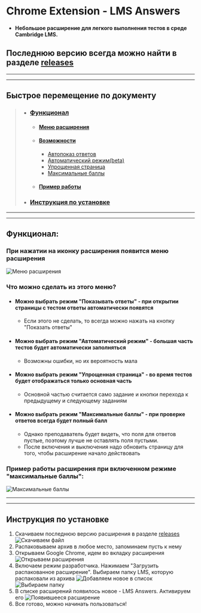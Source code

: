 # Chrome Extension - LMS Answers
* #### Небольшое расширение для легкого выполнения тестов в среде Cambridge LMS. 

## Последнюю версию всегда можно найти в разделе [releases](https://github.com/FutureXpo/Chrome-Extension-LMS-Answers/releases) 
***
***
## Быстрое перемещение по документу

> * ### [Функционал](https://github.com/FutureXpo/Chrome-Extension-LMS-Answers/blob/master/README.md#%D0%A4%D1%83%D0%BD%D0%BA%D1%86%D0%B8%D0%BE%D0%BD%D0%B0%D0%BB-1)
>   * #### [Меню расширения](https://github.com/FutureXpo/Chrome-Extension-LMS-Answers/blob/master/README.md#%D0%9F%D1%80%D0%B8-%D0%BD%D0%B0%D0%B6%D0%B0%D1%82%D0%B8%D0%B8-%D0%BD%D0%B0-%D0%B8%D0%BA%D0%BE%D0%BD%D0%BA%D1%83-%D1%80%D0%B0%D1%81%D1%88%D0%B8%D1%80%D0%B5%D0%BD%D0%B8%D1%8F-%D0%BF%D0%BE%D1%8F%D0%B2%D0%B8%D1%82%D1%81%D1%8F-%D0%BC%D0%B5%D0%BD%D1%8E-%D1%80%D0%B0%D1%81%D1%88%D0%B8%D1%80%D0%B5%D0%BD%D0%B8%D1%8F)
>   * #### [Возможности](https://github.com/FutureXpo/Chrome-Extension-LMS-Answers/blob/master/README.md#%D0%A7%D1%82%D0%BE-%D0%BC%D0%BE%D0%B6%D0%BD%D0%BE-%D1%81%D0%B4%D0%B5%D0%BB%D0%B0%D1%82%D1%8C-%D0%B8%D0%B7-%D1%8D%D1%82%D0%BE%D0%B3%D0%BE-%D0%BC%D0%B5%D0%BD%D1%8E)
>     *  [Автопоказ ответов](https://github.com/FutureXpo/Chrome-Extension-LMS-Answers/blob/master/README.md#%D0%9C%D0%BE%D0%B6%D0%BD%D0%BE-%D0%B2%D1%8B%D0%B1%D1%80%D0%B0%D1%82%D1%8C-%D1%80%D0%B5%D0%B6%D0%B8%D0%BC-%D0%90%D0%B2%D1%82%D0%BE%D0%BC%D0%B0%D1%82%D0%B8%D1%87%D0%B5%D1%81%D0%BA%D0%B8%D0%B9-%D1%80%D0%B5%D0%B6%D0%B8%D0%BC---%D0%B1%D0%BE%D0%BB%D1%8C%D1%88%D0%B0%D1%8F-%D1%87%D0%B0%D1%81%D1%82%D1%8C-%D1%82%D0%B5%D1%81%D1%82%D0%BE%D0%B2-%D0%B1%D1%83%D0%B4%D0%B5%D1%82-%D0%B0%D0%B2%D1%82%D0%BE%D0%BC%D0%B0%D1%82%D0%B8%D1%87%D0%B5%D1%81%D0%BA%D0%B8-%D0%B7%D0%B0%D0%BF%D0%BE%D0%BB%D0%BD%D1%8F%D1%82%D1%8C%D1%81%D1%8F)
>     *  [Автоматический режим(beta)](https://github.com/FutureXpo/Chrome-Extension-LMS-Answers/blob/master/README.md#%D0%9C%D0%BE%D0%B6%D0%BD%D0%BE-%D0%B2%D1%8B%D0%B1%D1%80%D0%B0%D1%82%D1%8C-%D1%80%D0%B5%D0%B6%D0%B8%D0%BC-%D0%90%D0%B2%D1%82%D0%BE%D0%BC%D0%B0%D1%82%D0%B8%D1%87%D0%B5%D1%81%D0%BA%D0%B8%D0%B9-%D1%80%D0%B5%D0%B6%D0%B8%D0%BC---%D0%BF%D1%80%D0%B8-%D0%BE%D1%82%D0%BA%D1%80%D1%8B%D1%82%D0%B8%D0%B8-%D1%81%D1%82%D1%80%D0%B0%D0%BD%D0%B8%D1%86%D1%8B-%D1%81-%D1%82%D0%B5%D1%81%D1%82%D0%BE%D0%BC-%D0%BE%D1%82%D0%B2%D0%B5%D1%82%D1%8B-%D0%B0%D0%B2%D1%82%D0%BE%D0%BC%D0%B0%D1%82%D0%B8%D1%87%D0%B5%D1%81%D0%BA%D0%B8-%D0%BF%D0%BE%D1%8F%D0%B2%D1%8F%D1%82%D1%81%D1%8F)
>     *  [Упрощенная страница](https://github.com/FutureXpo/Chrome-Extension-LMS-Answers/blob/master/README.md#%D0%9C%D0%BE%D0%B6%D0%BD%D0%BE-%D0%B2%D1%8B%D0%B1%D1%80%D0%B0%D1%82%D1%8C-%D1%80%D0%B5%D0%B6%D0%B8%D0%BC-%D0%A3%D0%BF%D1%80%D0%BE%D1%89%D0%B5%D0%BD%D0%BD%D0%B0%D1%8F-%D1%81%D1%82%D1%80%D0%B0%D0%BD%D0%B8%D1%86%D0%B0---%D0%B2%D0%BE-%D0%B2%D1%80%D0%B5%D0%BC%D1%8F-%D1%82%D0%B5%D1%81%D1%82%D0%BE%D0%B2-%D0%B1%D1%83%D0%B4%D0%B5%D1%82-%D0%BE%D1%82%D0%BE%D0%B1%D1%80%D0%B0%D0%B6%D0%B0%D1%82%D1%8C%D1%81%D1%8F-%D1%82%D0%BE%D0%BB%D1%8C%D0%BA%D0%BE-%D0%BE%D1%81%D0%BD%D0%BE%D0%B2%D0%BD%D0%B0%D1%8F-%D1%87%D0%B0%D1%81%D1%82%D1%8C)
>     *  [Максимальные баллы](https://github.com/FutureXpo/Chrome-Extension-LMS-Answers/blob/master/README.md#%D0%9C%D0%BE%D0%B6%D0%BD%D0%BE-%D0%B2%D1%8B%D0%B1%D1%80%D0%B0%D1%82%D1%8C-%D1%80%D0%B5%D0%B6%D0%B8%D0%BC-%D0%9C%D0%B0%D0%BA%D1%81%D0%B8%D0%BC%D0%B0%D0%BB%D1%8C%D0%BD%D1%8B%D0%B5-%D0%B1%D0%B0%D0%BB%D0%BB%D1%8B---%D0%BF%D1%80%D0%B8-%D0%BF%D1%80%D0%BE%D0%B2%D0%B5%D1%80%D0%BA%D0%B5-%D0%BE%D1%82%D0%B2%D0%B5%D1%82%D0%BE%D0%B2-%D0%B2%D1%81%D0%B5%D0%B3%D0%B4%D0%B0-%D0%B1%D1%83%D0%B4%D0%B5%D1%82-%D0%BF%D0%BE%D0%BB%D0%BD%D1%8B%D0%B9-%D0%B1%D0%B0%D0%BB%D0%BB)
>   * #### [Пример работы](https://github.com/FutureXpo/Chrome-Extension-LMS-Answers/blob/master/README.md#%D0%9F%D1%80%D0%B8%D0%BC%D0%B5%D1%80-%D1%80%D0%B0%D0%B1%D0%BE%D1%82%D1%8B-%D1%80%D0%B0%D1%81%D1%88%D0%B8%D1%80%D0%B5%D0%BD%D0%B8%D1%8F-%D0%BF%D1%80%D0%B8-%D0%B2%D0%BA%D0%BB%D1%8E%D1%87%D0%B5%D0%BD%D0%BD%D0%BE%D0%BC-%D1%80%D0%B5%D0%B6%D0%B8%D0%BC%D0%B5-%D0%BC%D0%B0%D0%BA%D1%81%D0%B8%D0%BC%D0%B0%D0%BB%D1%8C%D0%BD%D1%8B%D0%B5-%D0%B1%D0%B0%D0%BB%D0%BB%D1%8B)
> * ### [Инструкция по установке](https://github.com/FutureXpo/Chrome-Extension-LMS-Answers/blob/master/README.md#%D0%98%D0%BD%D1%81%D1%82%D1%80%D1%83%D0%BA%D1%86%D0%B8%D1%8F-%D0%BF%D0%BE-%D1%83%D1%81%D1%82%D0%B0%D0%BD%D0%BE%D0%B2%D0%BA%D0%B5-1)

***
***

## Функционал:
### При нажатии на иконку расширения появится меню расширения
![Меню расширения](https://image.ibb.co/nJ8Jmx/image.png "Меню расширения")

### Что можно сделать из этого меню?
* #### Можно выбрать режим "Показывать ответы" - при открытии страницы с тестом ответы автоматически появятся
  * Если этого не сделать, то всегда можно нажать на кнопку "Показать ответы"
* #### Можно выбрать режим "Автоматический режим" - большая часть тестов будет автоматически заполняться
  * Возможны ошибки, но их вероятность мала
* #### Можно выбрать режим "Упрощенная страница" - во время тестов будет отображаться только основная часть
  * Основной частью считается само задание и кнопки перехода к предыдущему и следующему заданиям
* #### Можно выбрать режим "Максимальные баллы" - при проверке ответов всегда будет полный балл
  * Однако преподаватель будет видеть, что поля для ответов пустые, поэтому лучше не оставлять поля пустыми. 
  * После включения и выключения надо обновить страницу для того, чтобы расширение начало действовать

### Пример работы расширения при включенном режиме "максимальные баллы": 
  ![Максимальные баллы](https://preview.ibb.co/mxoZ47/image.png)

***
***

## Инструкция по установке
1. Скачиваем последнюю версию расширения в разделе [releases](https://github.com/FutureXpo/Chrome-Extension-LMS-Answers/releases) 
  ![Скачиваем файл](https://preview.ibb.co/kFwoE7/image.png)
1. Распаковываем архив в любое место, запоминаем пусть к нему
1. Открываем Google Chrome, идем во вкладку расширения 
  ![Открываем расширения](https://preview.ibb.co/hFLkcS/image.png)
1. Включаем режим разработчика. Нажимаем "Загрузить распакованное расширение". Выбираем папку LMS, которую распаковали из архива
  ![Добавляем новое в список](https://preview.ibb.co/fY3hP7/image.png) ![Выбираем папку](https://image.ibb.co/kH1Bj7/image.png)
1. В списке расширений появилось новое - LMS Answers. Активируем его
  ![Появившееся расширение](https://image.ibb.co/mbZLcS/image.png)
1. Все готово, можно начинать пользоваться!
